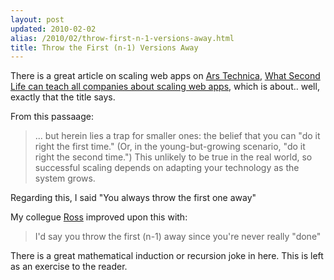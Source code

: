 ```yaml
---
layout: post
updated: 2010-02-02
alias: /2010/02/throw-first-n-1-versions-away.html
title: Throw the First (n-1) Versions Away
---
```

<p>
There is a great article on scaling web apps on <a href="http://arstechnica.com/">Ars Technica</a>, <a href="http://arstechnica.com/business/data-centers/2010/02/what-second-life-can-teach-all-companies-about-scaling-web-apps.ars/">What Second Life can teach all companies about scaling web apps</a>, which is about.. well, exactly that the title says.
</p>

<p>From this passaage:</p>
<blockquote>
... but herein lies a trap for smaller ones: the belief that you can "do it right the first time." (Or, in the young-but-growing scenario, "do it right the second time.") This unlikely to be true in the real world, so successful scaling depends on adapting your technology as the system grows.
</blockquote>

<p>Regarding this, I said "You always throw the first one away"</p>

<p>My collegue <a href="http://ross-snyder.com/">Ross</a> improved upon this with:</p>

<blockquote>
I'd say you throw the first (n-1) away since you're never really "done"
</blockquote>

<p>There is a great mathematical induction or recursion joke in here.  This is left as an  exercise to the reader.</p>